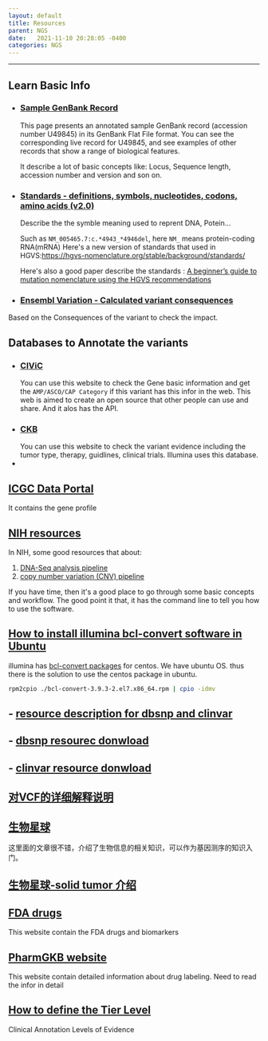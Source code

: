 ```yaml
---
layout: default
title: Resources
parent: NGS
date:   2021-11-10 20:28:05 -0400
categories: NGS
---
```



---

## Learn Basic Info

- ### [Sample GenBank Record](https://www.ncbi.nlm.nih.gov/genbank/samplerecord/)
  This page presents an annotated sample GenBank record (accession number U49845) in its GenBank Flat File format. You can see the corresponding live record for U49845, and see examples of other records that show a range of biological features.

  It describe a lot of basic concepts like: Locus, Sequence length, accession number and version and son on.

- ### [Standards - definitions, symbols, nucleotides, codons, amino acids (v2.0)](https://www.hgvs.org/mutnomen/standards.html)
  Describe the the symble meaning used to reprent DNA, Potein...
  
  Such as `NM_005465.7:c.*4943_*4946del`, here `NM_` means protein-coding RNA(mRNA)
  Here's a new version of standards that used in HGVS:https://hgvs-nomenclature.org/stable/background/standards/

  Here's also a good paper describe the standards : [A beginner’s guide to mutation nomenclature using the HGVS recommendations](https://www.sophiagenetics.com/science-hub/hgvs-nomenclature/)

  
  
-  ### [Ensembl Variation - Calculated variant consequences](https://useast.ensembl.org/info/genome/variation/prediction/predicted_data.html)
  Based on the Consequences of the variant to check the impact.

## Databases to Annotate the variants

  - ### [CIViC](https://civicdb.org/assertions/7/summary)
    You can use this website to check the Gene basic information and get the `AMP/ASCO/CAP Category` if this variant has this infor in the web. This web is aimed to create an open source that other people can use and share. And it alos has the API.
  - ### [CKB](https://ckb.genomenon.com/geneVariant/show?geneVariantId=49)
    You can use this website to check the variant evidence including the tumor type, therapy, guidlines, clinical trials. Illumina uses this database.
  - 

## [ICGC Data Portal](https://dcc.icgc.org/)

It contains the gene profile

## [NIH resources](https://docs.gdc.cancer.gov/Data/Bioinformatics_Pipelines/DNA_Seq_Variant_Calling_Pipeline/)

In NIH, some good resources that about: 

1. [DNA-Seq analysis pipeline](https://docs.gdc.cancer.gov/Data/Bioinformatics_Pipelines/DNA_Seq_Variant_Calling_Pipeline/#dna-seq-analysis-pipeline)
2. [copy number variation (CNV) pipeline ](https://docs.gdc.cancer.gov/Data/Bioinformatics_Pipelines/CNV_Pipeline/#copy-number-variation-analysis-pipeline)

If you have time, then it's a good place to go through some basic concepts and workflow. The good point it that, it has the command line to tell you how to use the software.

## [How to install illumina bcl-convert software in Ubuntu](https://kb.10xgenomics.com/hc/en-us/articles/360001618231-How-to-troubleshoot-installing-bcl2fastq-or-bcl-convert)

illumina has [bcl-convert packages](https://emea.support.illumina.com/sequencing/sequencing_software/bcl-convert.html) for centos. We have ubuntu OS. thus there is the solution to use the centos package in ubuntu.

```bash
rpm2cpio ./bcl-convert-3.9.3-2.el7.x86_64.rpm | cpio -idmv
```


##  - [resource description for dbsnp and clinvar](https://www.ncbi.nlm.nih.gov/variation/docs/human_variation_vcf/)

## - [dbsnp resourec donwload](https://ftp.ncbi.nih.gov/snp/organisms/human_9606/VCF/)

## - [clinvar resource donwload](https://ftp.ncbi.nlm.nih.gov/pub/clinvar/)

## [对VCF的详细解释说明](https://www.jieandze1314.com/post/cnposts/60/)

## [生物星球](https://www.jieandze1314.com/post/enposts/cancer-biology/)

这里面的文章很不错，介绍了生物信息的相关知识，可以作为基因测序的知识入门。

## [生物星球-solid tumor 介绍](https://www.jieandze1314.com/post/cnposts/102/)

## [FDA drugs](https://www.fda.gov/drugs/science-and-research-drugs/table-pharmacogenomic-biomarkers-drug-labeling)

This website contain the FDA drugs and biomarkers

## [PharmGKB website](https://www.pharmgkb.org/downloads)

This website contain detailed information about drug labeling. Need to read the infor in detail

## [How to define the Tier Level](https://www.pharmgkb.org/page/clinAnnLevels)

Clinical Annotation Levels of Evidence

